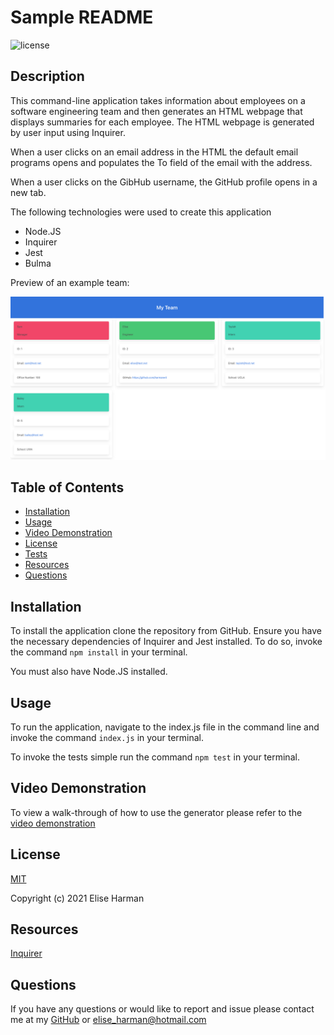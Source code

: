 # Sample README
  ![license](https://img.shields.io/badge/License-MIT-blue.svg)
  
  ## Description 
  This command-line application takes information about employees on a software engineering team and then generates an HTML webpage that displays summaries for each employee. The HTML webpage is generated by user input using Inquirer. 

  When a user clicks on an email address in the HTML the default email programs opens and populates the To field of the email with the address. 

  When a user clicks on the GibHub username, the GitHub profile opens in a new tab.

  The following technologies were used to create this application
  - Node.JS
  - Inquirer 
  - Jest
  - Bulma

  Preview of an example team:


   ![Image of Final Product](assets/images/teamProfile.png)
  
  ## Table of Contents 
  
  - [Installation](#installation)
  - [Usage](#usage)
  - [Video Demonstration](#videoDemo)
  - [License](#license)
  - [Tests](#tests)
  - [Resources](#resources)
  - [Questions](#questions)
  
  ## Installation 
  To install the application clone the repository from GitHub. Ensure you have the necessary dependencies of Inquirer and Jest installed. To do so, invoke the command `npm install` in your terminal.

  You must also have Node.JS installed.

  ## Usage 

  To run the application, navigate to the index.js file in the command line and invoke the command `index.js` in your terminal.

  To invoke the tests simple run the command `npm test` in your terminal. 
  

  ## Video Demonstration 
  To view a walk-through of how to use the generator please refer to the [video demonstration](https://youtu.be/qyBaR4EoQuc)
  
  ## License 
  [MIT](https://choosealicense.com/licenses/mit/)

  Copyright (c) 2021 Elise Harman
  
   
  ## Resources

  [Inquirer](https://github.com/SBoudrias/Inquirer.js/blob/master/packages/inquirer/examples/hierarchical.js)
  
  
  ## Questions 
  If you have any questions or would like to report and issue please contact me at my [GitHub]( https://github.com/harmane4) or elise_harman@hotmail.com   
  


